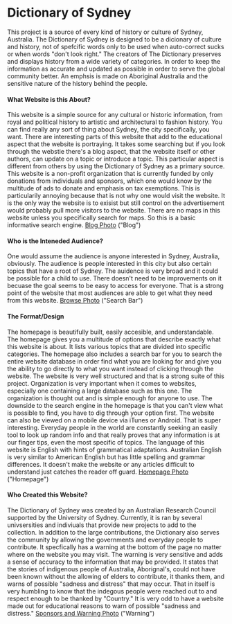 # Dictionary of Sydney 
This project is a source of every kind of history or culture of Sydney, Australia. The Dictionary of Sydney is designed to be a dicionary of culture and history, not of spefcific words only to be used when auto-correct sucks or when words "don't look right." The creators of The Dictionary preserves and displays history from a wide variety of categories. In order to keep the information as accurate and updated as possible in order to serve the global community better. An emphsis is made on Aboriginal Australia and the sensitive nature of the history behind the people. 
#### What Website is this About?
This website is a simple source for any cultural or historic information, from royal and political history to artistic and architectural to fashion history. You can find really any sort of thing about Sydney, the city specifically, you want. There are interesting parts of this website that add to the educational aspect that the website is portraying. It takes some searching but if you look through the webstie there's a blog aspect, that the website itself or other authors, can update on a topic or introduce a topic. This particular aspect is different from others by using the Dictionary of Sydney as a primary source. 
This website is a non-profit organization that is currently funded by only donations from individuals and sponsors, which one would know by the multitude of ads to donate and emphasis on tax exemptions. This is particularily annoying because that is not why one would visit the website. It is the only way the website is to exisist but still control on the advertisement would probably pull more visitors to the website. 
There are no maps in this website unless you specifically search for maps. So this is a basic informative search engine.
[Blog Photo](https://github.com/unm-digital-futures/digital-history-review/blob/master/docs/map-critiques/images/AZImage3.png) ("Blog")
#### Who is the Inteneded Audience?
One would assume the audience is anyone interested in Sydney, Australia, obviously. The audience is people interested in this city but also certain topics that have a root of Sydney. The auidence is very broad and it could be possible for a child to use. There doesn't need to be improvements on it becuase the goal seems to be easy to access for everyone. That is a strong point of the website that most audiences are able to get what they need from this website.
[Browse Photo](https://github.com/unm-digital-futures/digital-history-review/blob/master/docs/map-critiques/images/AZImage2.png) ("Search Bar")
#### The Format/Design
The homepage is beautifully built, easily accesible, and understandable. The homepage gives you a multitude of options that describe exactly what this website is about. It lists various topics that are divided into specific categories. The homepage also includes a search bar for you to search the entire website database in order find what you are looking for and give you the ability to go directly to what you want instead of clicking through the website. The website is very well structured and that is a strong suite of this project. Organization is very important when it comes to websites, especially one containing a large database such as this one. The organization is thought out and is simple enough for anyone to use. The downside to the search engine in the homepage is that you can't view what is possible to find, you have to dig through your option first. 
The website can also be viewed on a mobile device via iTunes or Android. That is super interesting. Everyday people in the world are constantly seeking an easily tool to look up random info and that really proves that any information is at our finger tips, even the most specific of topics. 
The language of this website is English with hints of grammatical adaptations. Australian English is very similar to American English but has little spelling and grammar differences. It doesn't make the website or any articles difficult to understand just catches the reader off guard.
[Homepage Photo](https://github.com/unm-digital-futures/digital-history-review/blob/master/docs/map-critiques/images/AZImage1.png) ("Homepage")
#### Who Created this Website?
The Dictionary of Sydney was created by an Australian Research Council supported by the University of Sydney. Currently, it is ran by several univsersities and indiviuals that provide new projects to add to the collection. In addition to the large contributions, the Dictionary also serves the community by allowing the governments and everyday people to contribute. It specfically has a warning at the bottom of the page no matter where on the website you may visit. The warning is very sensitive and adds a sense of accuracy to the information that may be provided. It states that the stories of indigenous people of Australia, Aborignal's, could not have been known without the allowing of elders to contribute, it thanks them, and warns of possible "sadness and distress" that may occur. That in itself is very humbling to know that the indegous people were reached out to and respect enough to be thanked by "Country." It is very odd to have a website made out for educational reasons to warn of possible "sadness and distress." 
[Sponsors and Warning Photo](https://github.com/unm-digital-futures/digital-history-review/blob/master/docs/map-critiques/images/AZImage4.png) ("Warning")
